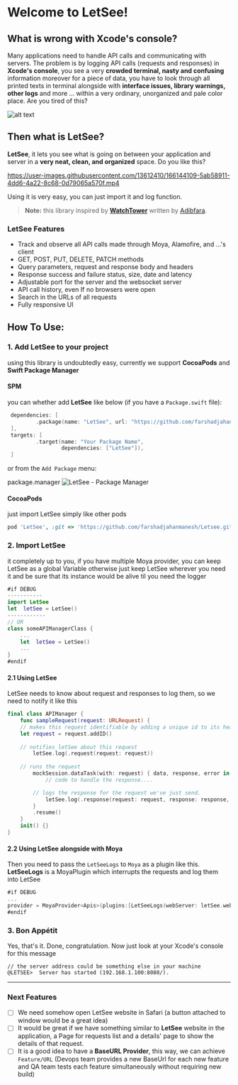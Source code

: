 # Welcome to LetSee!

## What is wrong with Xcode's console?

Many applications need to handle API calls and communicating with servers. The problem is by logging API calls (requests and responses) in **Xcode's console**, you see a very **crowded terminal, nasty and confusing** information moreover for a piece of data, you have to look through all printed texts in terminal alongside with **interface issues, library warnings, other logs** and more ... within a very ordinary, unorganized and pale color place. Are you tired of this?

![alt text](https://github.com/farshadjahanmanesh/Letsee/blob/main/Examples%2BImages/bad.jpg?raw=true)

## Then what is LetSee?
**LetSee**, it lets you see what is going on between your application and server in a **very neat, clean, and organized** space. Do you like this?


https://user-images.githubusercontent.com/13612410/166144109-5ab58911-4dd6-4a22-8c68-0d79065a570f.mp4



Using it is very easy, you can just import it and log function. 
> **Note:** this library inspired by [**WatchTower**](https://github.com/adibfara/WatchTower) written by [Adibfara](https://github.com/adibfara).

### LetSee Features
-   Track and observe all API calls made through Moya, Alamofire, and ...'s client
-   GET, POST, PUT, DELETE, PATCH methods
-   Query parameters, request and response body and headers
-   Response success and failure status, size, date and latency
-   Adjustable port for the server and the websocket server
-   API call history, even If no browsers were open
-   Search in the URLs of all requests
-   Fully responsive UI

## How To Use:
### 1. Add LetSee to your project
using this library is undoubtedly easy, currently we support **CocoaPods** and **Swift Package Manager**

#### SPM
you can whether add **LetSee** like below (if you have a `Package.swift` file):
```swift
 dependencies: [
		 .package(name: "LetSee", url: "https://github.com/farshadjahanmanesh/Letsee.git", from: "0.1.10")
 ],
 targets: [
		 .target(name: "Your Package Name", 
				 dependencies: ["LetSee"]),
 ]
```

or from the `Add Package` menu:


package.manager
![LetSee - Package Manager](https://github.com/farshadjahanmanesh/Letsee/blob/main/Examples%2BImages/package.manager.jpg?raw=true)
#### CocoaPods
just import LetSee simply like other pods
```ruby
pod 'LetSee', :git => 'https://github.com/farshadjahanmanesh/Letsee.git'
```
### 2. Import LetSee
it completely up to you, if you have multiple Moya provider, you can keep LetSee as a global Variable otherwise just keep LetSee wherever you need it and be sure that its instance would be alive til you need the logger
```swift
#if DEBUG
-----------
import LetSee
let  letSee = LetSee()
------------
// OR
class someAPIManagerClass {
	...
	let  letSee = LetSee()
	...
}
#endif
```
#### 2.1 Using LetSee
LetSee needs to know about request and responses to log them, so we need to notify it like this
```swift
final class APIManager {
    func sampleRequest(request: URLRequest) {
	// makes this request identifiable by adding a unique id to its header
	let request = request.addID()
	
	// notifies letSee about this request
        letSee.log(.request(request: request))
	
	// runs the request
        mockSession.dataTask(with: request) { data, response, error in
            // code to handle the response....

	    // logs the response for the request we've just send.
            letSee.log(.response(request: request, response: response, body: data))
        }
        .resume()
    }
    init() {}
}
```

#### 2.2 Using LetSee alongside with Moya
Then you need to pass the `LetSeeLogs` to `Moya` as a plugin like this.  **LetSeeLogs** is a MoyaPlugin which interrupts the requests and log them into LetSee
```swift
#if DEBUG
...
provider = MoyaProvider<Apis>(plugins:[LetSeeLogs(webServer: letSee.webServer)])
#endif
```


### 3. Bon Appétit
Yes, that's it. Done, congratulation. Now just look at your Xcode's console for this message
```batch
// the server address could be something else in your machine
@LETSEE>  Server has started (192.168.1.100:8080/). 
```
---
### Next Features
- [ ] We need somehow open LetSee website in Safari (a button attached to window would be a great idea) 
- [ ] It would be great if we have something similar to **LetSee** website in the application, a Page for requests list and a details' page to show the details of that request.
- [ ]  It is a good idea to have a **BaseURL Provider**, this way, we can achieve `Feature/URL` (Devops team provides a new BaseUrl for each new feature and QA team tests each feature simultaneously without requiring new build)
